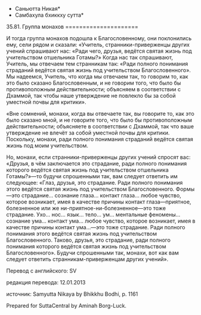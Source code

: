 * Саньютта Никая*
* Самбахула бхиккху сутта*

35\.81\. Группа монахов
\=\=\=\=\=\=\=\=\=\=\=\=\=\=\=\=\=\=\=\=\=

И тогда группа монахов подошла к Благословенному, они поклонились ему, сели рядом и сказали: «Учитель, странники\-приверженцы других учений спрашивают нас: «Ради чего, друзья, ведётся святая жизнь под учительством отшельника Готамы?» Когда нас так спрашивают, Учитель, мы отвечаем тем странникам так: «Ради полного понимания страданий ведётся святая жизнь под учительством Благословенного»\. Мы надеемся, Учитель, что когда мы отвечаем так, то говорим то, как это было сказано Благословенным, и не говорим того, что было бы противоположным действительности; объясняем в соответствии с Дхаммой, так чтобы наше утверждение не повлекло бы за собой уместной почвы для критики»\.

«Вне сомнений, монахи, когда вы отвечаете так, вы говорите то, как это было сказано мной, и не говорите того, что было бы противоположным действительности; объясняете в соответствии с Дхаммой, так что ваше утверждение не влечёт за собой уместной почвы для критики\. Поскольку, монахи, ради полного понимания страданий ведётся святая жизнь под моим учительством\.

Но, монахи, если странники\-приверженцы других учений спросят вас: «Друзья, в чём заключается это страдание, ради полного понимания которого ведётся святая жизнь под учительством отшельника Готамы?»—то будучи спрошенными так, вам следует ответить им следующее: «Глаз, друзья, это страдание\. Ради полного понимания этого ведётся святая жизнь под учительством Благословенного\. Формы—это страдание… сознание глаза… контакт глаза… любое чувство, которое возникает, имея в качестве причины контакт глаза—приятное, болезненное или же ни\-приятное\-ни\-болезненное—это тоже страдание\. Ухо… нос… язык… тело… ум… ментальные феномены… сознание ума… контакт ума… любое чувство, которое возникает, имея в качестве причины контакт ума…—это тоже страдание\. Ради полного понимания этого ведётся святая жизнь под учительством Благословенного\. Таково, друзья, это страдание, ради полного понимания которого ведётся святая жизнь под учительством Благословенного»\. Будучи спрошенными так, монахи, вот как вам следует ответить странникам\-приверженцам других учений»\.

Перевод с английского: SV

редакция перевода: 12\.01\.2013

источник: Samyutta Nikaya by Bhikkhu Bodhi, p\. 1161

Prepared for SuttaCentral by Aminah Borg\-Luck\.
